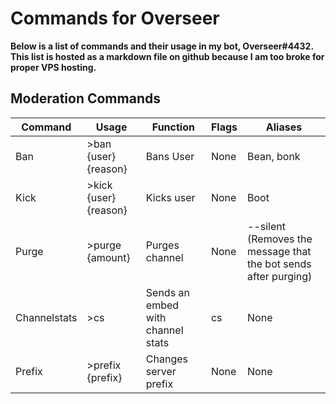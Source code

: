 # Commands for Overseer

**Below is a list of commands and their usage in my bot, Overseer#4432. This list is hosted as a markdown file on github because I am too broke for proper VPS hosting.**

## Moderation Commands
| Command      | Usage                 | Function                          | Flags | Aliases                                                         |
|--------------|-----------------------|-----------------------------------|-------|-----------------------------------------------------------------|
| Ban          | >ban {user} {reason}  | Bans User                         | None  | Bean, bonk                                                      |
| Kick         | >kick {user} {reason} | Kicks user                        | None  | Boot                                                            |
| Purge        | >purge {amount}       | Purges channel                    | None  | --silent (Removes the message that the bot sends after purging) |
| Channelstats | >cs                   | Sends an embed with channel stats | cs    | None                                                            |
| Prefix       | >prefix {prefix}      | Changes server prefix             | None  | None                                                            |